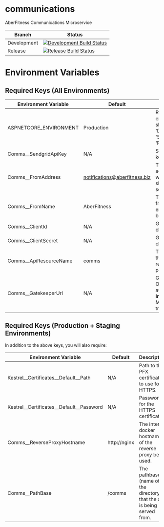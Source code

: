 # communications
AberFitness Communications Microservice

| Branch | Status |
|-|-|
| Development | [![Development Build Status](https://travis-ci.org/sem5640-2018/communications.svg?branch=development)](https://travis-ci.org/sem5640-2018/communications) |
| Release | [![Release Build Status](https://travis-ci.org/sem5640-2018/communications.svg?branch=master)](https://travis-ci.org/sem5640-2018/communications) |

# Environment Variables

## Required Keys (All Environments)

| Environment Variable | Default | Description |
|-|-|-|
| ASPNETCORE_ENVIRONMENT | Production | Runtime environment, should be 'Development', 'Staging', or 'Production'. |
| Comms__SendgridApiKey | N/A | Sendgrid API key. |
| Comms__FromAddress | notifications@aberfitness.biz | The email address from which emails should be sent. |
| Comms__FromName | AberFitness | The name from which emails should be sent. |
| Comms__ClientId | N/A | Gatekeeper client ID. |
| Comms__ClientSecret | N/A | Gatekeeper client secret. |
| Comms__ApiResourceName | comms | The name of the API resource being protected. |
| Comms__GatekeeperUrl | N/A | Gatekeeper OAuth authroity URL.  **Important**: Must include a trailing slash. |


## Required Keys (Production + Staging Environments)
In addition to the above keys, you will also require:

| Environment Variable | Default | Description |
|-|-|-|
| Kestrel__Certificates__Default__Path | N/A | Path to the PFX certificate to use for HTTPS. |
| Kestrel__Certificates__Default__Password | N/A | Password for the HTTPS certificate. |
| Comms__ReverseProxyHostname | http://nginx | The internal docker hostname of the reverse proxy being used. |
| Comms__PathBase | /comms | The pathbase (name of the directory) that the app is being served from. |